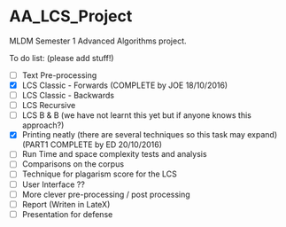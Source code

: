 # AA_LCS_Project
MLDM Semester 1 Advanced Algorithms project.

To do list: (please add stuff!)

- [ ] Text Pre-processing 
- [X] LCS Classic - Forwards    (COMPLETE by JOE 18/10/2016)
- [ ] LCS Classic - Backwards
- [ ] LCS Recursive
- [ ] LCS B & B (we have not learnt this yet but if anyone knows this approach?)
- [X] Printing neatly (there are several techniques so this task may expand) (PART1 COMPLETE by ED 20/10/2016)
- [ ] Run Time and space complexity tests and analysis
- [ ] Comparisons on the corpus
- [ ] Technique for plagarism score for the LCS
- [ ] User Interface ??
- [ ] More clever pre-processing / post processing
- [ ] Report (Writen in LateX)
- [ ] Presentation for defense
